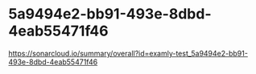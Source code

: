 # 5a9494e2-bb91-493e-8dbd-4eab55471f46
https://sonarcloud.io/summary/overall?id=examly-test_5a9494e2-bb91-493e-8dbd-4eab55471f46
